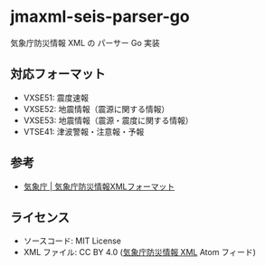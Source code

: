 # jmaxml-seis-parser-go

気象庁防災情報 XML の パーサー Go 実装

## 対応フォーマット

- VXSE51: 震度速報
- VXSE52: 地震情報（震源に関する情報）
- VXSE53: 地震情報（震源・震度に関する情報）
- VTSE41: 津波警報・注意報・予報

## 参考

- [気象庁 | 気象庁防災情報XMLフォーマット](http://xml.kishou.go.jp/)

## ライセンス

- ソースコード: MIT License
- XML ファイル: CC BY 4.0 ([気象庁防災情報 XML](http://xml.kishou.go.jp/xmlpull.html) Atom フィード)
